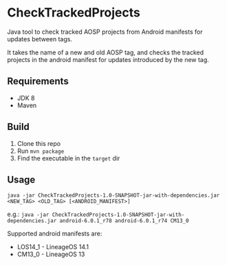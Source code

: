 # CheckTrackedProjects
Java tool to check tracked AOSP projects from Android manifests for updates between tags.

It takes the name of a new and old AOSP tag, and checks the tracked projects in the android manifest for updates introduced by the new tag.

## Requirements
- JDK 8
- Maven

## Build
1. Clone this repo
2. Run ```mvn package```
3. Find the executable in the ```target``` dir

## Usage

```java -jar CheckTrackedProjects-1.0-SNAPSHOT-jar-with-dependencies.jar <NEW_TAG> <OLD_TAG> [<ANDROID_MANIFEST>]```

e.g.: ```java -jar CheckTrackedProjects-1.0-SNAPSHOT-jar-with-dependencies.jar android-6.0.1_r78 android-6.0.1_r74 CM13_0```

Supported android manifests are:
- LOS14_1 - LineageOS 14.1
- CM13_0 - LineageOS 13

